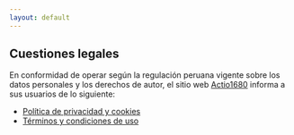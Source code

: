 ```yaml
---
layout: default
---
```


## Cuestiones legales
En conformidad de operar según la regulación peruana vigente sobre los datos personales y los derechos de autor, el sitio web [Actio1680](actio1680.github.io) informa a sus usuarios de lo siguiente: 
- [Política de privacidad y cookies](politica-privacidad-cookies.md)
- [Términos y condiciones de uso](terminos-condiciones.md)

<br>
<br>
<br>
<br>
